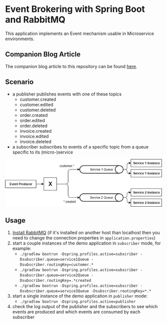 # Event Brokering with Spring Boot and RabbitMQ
 
This application implements an Event mechanism usable in Microservice environments. 

## Companion Blog Article
The companion blog article to this repository can be found [here](https://reflectoring.io/event-messaging-with-spring-boot-and-rabbitmq/).

## Scenario

* a publisher publishes events with one of these topics
  * customer.created
  * customer.edited
  * customer.deleted
  * order.created
  * order.edited
  * order.deleted
  * invoice.created
  * invoice.edited
  * invoice.deleted
* a subscriber subscribes to events of a specific topic from 
  a queue specific to its (micro-)service 
  
![Event scenario](eventing_amqp.png)

## Usage

1. [Install RabbitMQ](https://www.rabbitmq.com/download.html) (if it's installed on another
host than localhost then you need to change the connection properties in `application.properties`)
1. start a couple instances of the demo application in `subscriber` mode, for example:
   * `./gradlew bootrun -Dspring.profiles.active=subscriber -Dsubscriber.queue=service1Queue -Dsubscriber.routingKey=customer.*`
   * `./gradlew bootrun -Dspring.profiles.active=subscriber -Dsubscriber.queue=service2Queue -Dsubscriber.routingKey=.*created`
   * `./gradlew bootrun -Dspring.profiles.active=subscriber -Dsubscriber.queue=service3Queue -Dsubscriber.routingKey=*.*`
1. start a single instance of the demo application in `publisher` mode:
   * `./gradlew bootrun -Dspring.profiles.active=publisher`
1. check the log output of the publisher and the subscribers to see which events are produced and which events
   are consumed by each subscriber

